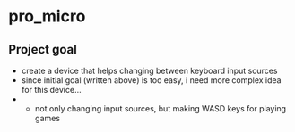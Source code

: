 # pro_micro

## Project goal
- create a device that helps changing between keyboard input sources
- since initial goal (written above) is too easy, i need more complex idea for this device...
- - not only changing input sources, but making WASD keys for playing games 

